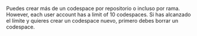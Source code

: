 Puedes crear más de un codespace por repositorio o incluso por rama. However, each user account has a limit of 10 codespaces. Si has alcanzado el límite y quieres crear un codespace nuevo, primero debes borrar un codespace.
